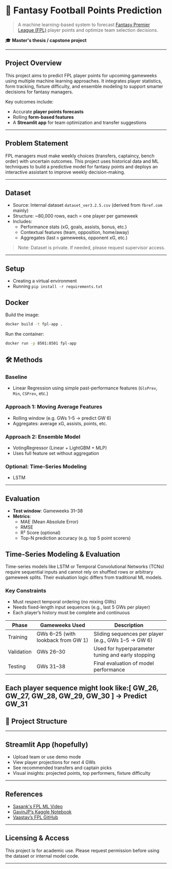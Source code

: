 # 🧠 Fantasy Football Points Prediction

> A machine learning-based system to forecast [Fantasy Premier League (FPL)](https://fantasy.premierleague.com/)
 player points and optimize team selection decisions.

🎓 **Master's thesis /  capstone project**

---

## Project Overview

This project aims to predict FPL player points for upcoming gameweeks using multiple machine learning approaches. It integrates player statistics, form tracking, fixture difficulty, and ensemble modeling to support smarter decisions for fantasy managers.

Key outcomes include:
- Accurate **player points forecasts**
- Rolling **form-based features**
- A **Streamlit app** for team optimization and transfer suggestions

---

## Problem Statement

FPL managers must make weekly choices (transfers, captaincy, bench order) with uncertain outcomes. This project uses historical data and ML techniques to build a predictive model for fantasy points and deploys an interactive assistant to improve weekly decision-making.

---

## Dataset

- Source: Internal dataset `dataset_ver3.2.5.csv` (derived from `fbref.com` mainly)
- Structure: ~80,000 rows, each = one player per gameweek
- Includes:
  - Performance stats (xG, goals, assists, bonus, etc.)
  - Contextual features (team, opposition, home/away)
  - Aggregates (last `n` gameweeks, opponent xG, etc.)

> Note: Dataset is private. If needed, please request supervisor access.

---
## Setup
   * Creating a virtual environment
   * Running `pip install -r requirements.txt`

## Docker
Build the image:

```bash
docker build -t fpl-app .
```

Run the container:

```bash
docker run -p 8501:8501 fpl-app
```

## 🛠 Methods

### Baseline
- Linear Regression using simple past-performance features (`GlsPrev`, `Min`, `CSPrev`, etc.)

### Approach 1: Moving Average Features
- Rolling window (e.g. GWs 1–5 → predict GW 6)
- Aggregates: average xG, assists, points, etc.

### Approach 2: Ensemble Model
- VotingRegressor (Linear + LightGBM + MLP)
- Uses full feature set without aggregation

### Optional: Time-Series Modeling
- LSTM 

---

## Evaluation

- **Test window**: Gameweeks 31–38
- **Metrics**:
  - MAE (Mean Absolute Error)
  - RMSE
  - R² Score (optional)
  - Top-N prediction accuracy (e.g. top 5 point scorers)

## Time-Series Modeling & Evaluation 

Time-series models like LSTM or Temporal Convolutional Networks (TCNs) require sequential inputs and cannot rely on shuffled rows or arbitrary gameweek splits. Their evaluation logic differs from traditional ML models.

### Key Constraints

- Must respect temporal ordering (no mixing GWs)
- Needs fixed-length input sequences (e.g., last 5 GWs per player)
- Each player’s history must be complete and continuous


| Phase       | Gameweeks Used                  | Description                                   |
|------------|----------------------------------|-----------------------------------------------|
| Training    | GWs 6–25 (with lookback from GW 1) | Sliding sequences per player (e.g., GWs 1–5 → GW 6) |
| Validation  | GWs 26–30                        | Used for hyperparameter tuning and early stopping |
| Testing     | GWs 31–38                        | Final evaluation of model performance         |

Each player sequence might look like:[ GW_26, GW_27, GW_28, GW_29, GW_30 ] → Predict GW_31
---

## 🧱 Project Structure


---

## Streamlit App (hopefully)

- Upload team or use demo mode
- View player projections for next 4 GWs
- See recommended transfers and captain picks
- Visual insights: projected points, top performers, fixture difficulty

---

## References

- [Sasank's FPL ML Video](https://www.youtube.com/watch?v=wcOJbDAQ-JE)
- [GavinJP’s Kaggle Notebook](https://www.kaggle.com/code/gavinjpng/fpl-prediction-and-selection/notebook)
- [Vaastav’s FPL GitHub](https://github.com/vaastav/Fantasy-Premier-League)

---

## Licensing & Access

This project is for academic use. Please request permission before using the dataset or internal model code.

---



